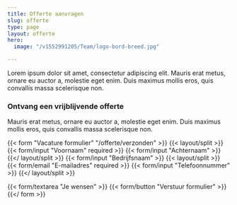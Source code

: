 ```yaml
---
title: Offerte aanvragen
slug: offerte
type: page
layout: offerte
hero:
  image: "/v1552991205/Team/logo-bord-breed.jpg"

---
```

Lorem ipsum dolor sit amet, consectetur adipiscing elit. Mauris erat metus, ornare eu auctor a, molestie eget enim. Duis maximus mollis eros, quis convallis massa scelerisque non.


### Ontvang een vrijblijvende offerte

Mauris erat metus, ornare eu auctor a, molestie eget enim. Duis maximus mollis eros, quis convallis massa scelerisque non.

{{< form "Vacature formulier" "/offerte/verzonden" >}}
  {{< layout/split >}}
    {{< form/input "Voornaam" required   >}}
    {{< form/input "Achternaam"  >}}
  {{</ layout/split >}}
  {{< form/input "Bedrijfsnaam"  >}}
  {{< layout/split >}}
    {{< form/email "E-mailadres" required  >}}
    {{< form/input "Telefoonnummer"  >}}
  {{</ layout/split >}}

  {{< form/textarea "Je wensen"  >}}
  {{< form/button "Verstuur formulier"  >}}
{{</ form >}}